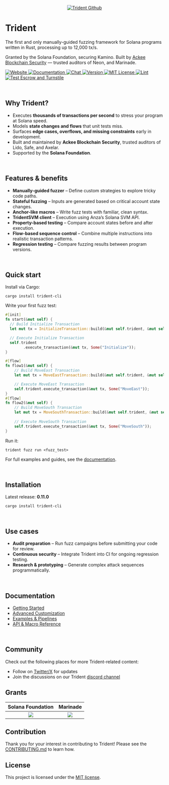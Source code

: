 <p align="center">
  <a href="https://usetrident.xyz/">
    <picture>
      <source media="(prefers-color-scheme: dark)" srcset="https://abchprod.wpengine.com/wp-content/uploads/2025/09/Trident-Github-Updated.png?raw=true">
      <img alt="Trident Github" src="https://abchprod.wpengine.com/wp-content/uploads/2025/09/Trident-Github-Updated.png?raw=true" width="auto">
    </picture>
  </a>
</p>

# Trident

<p align="left">
  The first and only manually-guided fuzzing framework for Solana programs written in Rust, processing up to 12,000 tx/s. <br/>

  Granted by the Solana Foundation, securing Kamino. Built by [Ackee Blockchain Security](https://ackee.xyz) — trusted auditors of Neon, and Marinade.
  
  
<p>

<p align="left">
<a href="https://usetrident.xyz/" target="_blank" rel="noopener noreferrer">
   <picture>
     <source media="(prefers-color-scheme: dark)" srcset="https://img.shields.io/badge/website-usetrident.xyz-blue?colorA=21262d&colorB=0000FF&style=flat">
     <img src="https://img.shields.io/badge/website-usetrident.xyz-blue?colorA=f6f8fa&colorB=0000FF&style=flat" alt="Website">
   </picture>
 </a>
<a href="https://ackee.xyz/trident/docs/latest/" target="_blank" rel="noopener noreferrer">
   <picture>
     <source media="(prefers-color-scheme: dark)" srcset="https://img.shields.io/badge/docs-ackee.xyz-blue?colorA=21262d&colorB=0000FF&style=flat">
     <img src="https://img.shields.io/badge/docs-ackee.xyz-blue?colorA=f6f8fa&colorB=0000FF&style=flat" alt="Documentation">
   </picture>
 </a>
<a href="https://discord.gg/JhTVXUvaEr" target="_blank" rel="noopener noreferrer">
   <picture>
     <source media="(prefers-color-scheme: dark)" srcset="https://img.shields.io/discord/867746290678104064?colorA=21262d&colorB=0000FF&style=flat">
     <img src="https://img.shields.io/discord/867746290678104064?colorA=f6f8fa&colorB=0000FF&style=flat" alt="Chat">
   </picture>
 </a>
 <a href="https://crates.io/crates/trident-cli" target="_blank" rel="noopener noreferrer">
   <picture>
     <source media="(prefers-color-scheme: dark)" srcset="https://img.shields.io/crates/v/trident-cli?colorA=21262d&colorB=21262d&style=flat">
     <img src="https://img.shields.io/crates/v/trident-cli?colorA=f6f8fa&colorB=f6f8fa&style=flat" alt="Version">
   </picture>
 </a>
 <a href="https://github.com/Ackee-Blockchain/trident/blob/master/LICENSE" target="_blank" rel="noopener noreferrer">
    <picture>
      <source media="(prefers-color-scheme: dark)" srcset="https://img.shields.io/npm/l/@coinbase/onchainkit?colorA=21262d&colorB=21262d&style=flat">
      <img src="https://img.shields.io/npm/l/@coinbase/onchainkit?colorA=f6f8fa&colorB=f6f8fa&style=flat" alt="MIT License">
    </picture>
  </a>
  <a href="https://github.com/Ackee-Blockchain/trident/actions/workflows/lint.yml" target="_blank" rel="noopener noreferrer">
    <picture>
      <source media="(prefers-color-scheme: dark)" srcset="https://img.shields.io/github/actions/workflow/status/Ackee-Blockchain/trident/lint.yml?label=Lint&colorA=21262d&style=flat">
      <img src="https://img.shields.io/github/actions/workflow/status/Ackee-Blockchain/trident/lint.yml?label=Lint&colorA=f6f8fa&style=flat" alt="Lint">
    </picture>
  </a>
  <a href="https://github.com/Ackee-Blockchain/trident/actions/workflows/fuzz.yml" target="_blank" rel="noopener noreferrer">
    <picture>
      <source media="(prefers-color-scheme: dark)" srcset="https://img.shields.io/github/actions/workflow/status/Ackee-Blockchain/trident/fuzz.yml?label=Test%20Fuzz%20Tests&colorA=21262d&style=flat">
      <img src="https://img.shields.io/github/actions/workflow/status/Ackee-Blockchain/trident/fuzz.yml?label=Test%20Fuzz%20Tests&colorA=f6f8fa&style=flat" alt="Test Escrow and Turnstile">
    </picture>
  </a>
</p>

<br />

## Why Trident?

- Executes **thousands of transactions per second** to stress your program at Solana speed.  
- Models **state changes and flows** that unit tests miss.  
- Surfaces **edge cases, overflows, and missing constraints** early in development.  
- Built and maintained by **Ackee Blockchain Security**, trusted auditors of Lido, Safe, and Axelar.  
- Supported by the **Solana Foundation**.  

<br />

## Features & benefits

- **Manually-guided fuzzer** – Define custom strategies to explore tricky code paths.  
- **Stateful fuzzing** – Inputs are generated based on critical account state changes.  
- **Anchor-like macros** – Write fuzz tests with familiar, clean syntax.  
- **TridentSVM client** – Execution using Anza’s Solana SVM API.  
- **Property-based testing** – Compare account states before and after execution.  
- **Flow-based sequence control** – Combine multiple instructions into realistic transaction patterns.  
- **Regression testing** – Compare fuzzing results between program versions.  

<br />

## Quick start

Install via Cargo:

```shell
cargo install trident-cli
```

Write your first fuzz test:

```rust
#[init]
fn start(&mut self) {
  // Build Initialize Transaction
  let mut tx = InitializeTransaction::build(&mut self.trident, &mut self.fuzz_accounts);

  // Execute Initialize Transaction
  self.trident
        .execute_transaction(&mut tx, Some("Initialize"));
}

#[flow]
fn flow1(&mut self) {
    // Build MoveEast Transaction
    let mut tx = MoveEastTransaction::build(&mut self.trident, &mut self.fuzz_accounts);

    // Execute MoveEast Transaction
    self.trident.execute_transaction(&mut tx, Some("MoveEast"));
}
#[flow]
fn flow2(&mut self) {
    // Build MoveSouth Transaction
    let mut tx = MoveSouthTransaction::build(&mut self.trident, &mut self.fuzz_accounts);
    
    // Execute MoveSouth Transaction
    self.trident.execute_transaction(&mut tx, Some("MoveSouth"));
}
```

Run it:

```shell
trident fuzz run <fuzz_test>
```

For full examples and guides, see the [documentation](https://ackee.xyz/trident/docs/latest/trident-examples/trident-examples/).

<br />

## Installation

Latest release: **0.11.0**

```shell
cargo install trident-cli
```

<br />

## Use cases

- **Audit preparation** – Run fuzz campaigns before submitting your code for review.  
- **Continuous security** – Integrate Trident into CI for ongoing regression testing.  
- **Research & prototyping** – Generate complex attack sequences programmatically.  

<br />

## Documentation

- [Getting Started](https://ackee.xyz/trident/docs/latest/#getting-started)  
- [Advanced Customization](https://ackee.xyz/trident/docs/latest/trident-advanced/)  
- [Examples & Pipelines](https://ackee.xyz/trident/docs/latest/trident-examples/trident-examples/)  
- [API & Macro Reference](https://ackee.xyz/trident/docs/latest/trident-api-macro/)  

<br />

## Community

Check out the following places for more Trident-related content:

- Follow on [Twitter/X](https://twitter.com/TridentSolana) for updates
- Join the discussions on our Trident [discord channel](https://discord.gg/wyBW9Q23aJ)

## Grants

Solana Foundation             |  Marinade
:-------------------------:|:-------------------------:
[![](https://abchprod.wpengine.com/wp-content/uploads/2024/05/Solana-Foundation.png)](https://ackee.xyz/blog/introducing-trident-the-first-open-source-fuzzer-for-solana-programs/)  |  [![](https://abchprod.wpengine.com/wp-content/uploads/2024/05/Marinade.png)](https://solana.com/news/riptide-hackathon-winners-solana)

## Contribution

Thank you for your interest in contributing to Trident! Please see the [CONTRIBUTING.md](https://github.com/Ackee-Blockchain/trident/blob/master/CONTRIBUTING.md) to learn how.

## License

This project is licensed under the [MIT license](https://github.com/Ackee-Blockchain/trident/blob/master/LICENSE).

